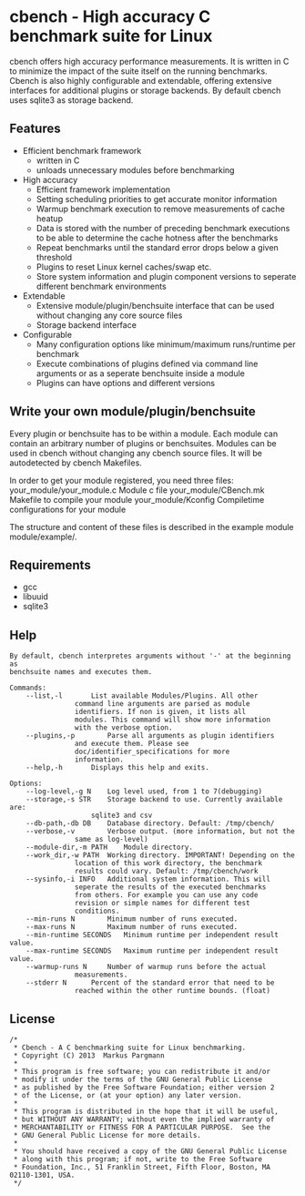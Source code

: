 
cbench - High accuracy C benchmark suite for Linux
=================================================

cbench offers high accuracy performance measurements. It is written in C to
minimize the impact of the suite itself on the running benchmarks. Cbench is
also highly configurable and extendable, offering extensive interfaces for
additional plugins or storage backends. By default cbench uses sqlite3 as
storage backend.

Features
--------

- Efficient benchmark framework
	- written in C
	- unloads unnecessary modules before benchmarking
- High accuracy
	- Efficient framework implementation
	- Setting scheduling priorities to get accurate monitor information
	- Warmup benchmark execution to remove measurements of cache heatup
	- Data is stored with the number of preceding benchmark executions to
	  be able to determine the cache hotness after the benchmarks
	- Repeat benchmarks until the standard error drops below a given
	  threshold
	- Plugins to reset Linux kernel caches/swap etc.
	- Store system information and plugin component versions to seperate
	  different benchmark environments
- Extendable
	- Extensive module/plugin/benchsuite interface that can be used without changing any core source files
	- Storage backend interface
- Configurable
	- Many configuration options like minimum/maximum runs/runtime per
	  benchmark
	- Execute combinations of plugins defined via command line arguments or
	  as a seperate benchsuite inside a module
	- Plugins can have options and different versions


Write your own module/plugin/benchsuite
---------------------------------------

Every plugin or benchsuite has to be within a module. Each module can contain
an arbitrary number of plugins or benchsuites. Modules can be used in cbench
without changing any cbench source files. It will be autodetected by cbench
Makefiles.

In order to get your module registered, you need three files:
	your_module/your_module.c      Module c file
	your_module/CBench.mk          Makefile to compile your module
	your_module/Kconfig            Compiletime configurations for your module

The structure and content of these files is described in the example
module module/example/.

Requirements
------------
- gcc
- libuuid
- sqlite3

Help
----

	By default, cbench interpretes arguments without '-' at the beginning as
	benchsuite names and executes them.

	Commands:
		--list,-l		List available Modules/Plugins. All other
					command line arguments are parsed as module
					identifiers. If non is given, it lists all
					modules. This command will show more information
					with the verbose option.
		--plugins,-p		Parse all arguments as plugin identifiers
					and execute them. Please see
					doc/identifier_specifications for more
					information.
		--help,-h		Displays this help and exits.

	Options:
		--log-level,-g N 	Log level used, from 1 to 7(debugging)
		--storage,-s STR	Storage backend to use. Currently available are:
						sqlite3 and csv
		--db-path,-db DB	Database directory. Default: /tmp/cbench/
		--verbose,-v		Verbose output. (more information, but not the
					same as log-level)
		--module-dir,-m PATH	Module directory.
		--work_dir,-w PATH	Working directory. IMPORTANT! Depending on the
					location of this work directory, the benchmark
					results could vary. Default: /tmp/cbench/work
		--sysinfo,-i INFO	Additional system information. This will
					seperate the results of the executed benchmarks
					from others. For example you can use any code
					revision or simple names for different test
					conditions.
		--min-runs N		Minimum number of runs executed.
		--max-runs N		Maximum number of runs executed.
		--min-runtime SECONDS	Minimum runtime per independent result value.
		--max-runtime SECONDS	Maximum runtime per independent result value.
		--warmup-runs N		Number of warmup runs before the actual
					measurements.
		--stderr N		Percent of the standard error that need to be
					reached within the other runtime bounds. (float)

License
-------
	/*
	 * Cbench - A C benchmarking suite for Linux benchmarking.
	 * Copyright (C) 2013  Markus Pargmann
	 *
	 * This program is free software; you can redistribute it and/or
	 * modify it under the terms of the GNU General Public License
	 * as published by the Free Software Foundation; either version 2
	 * of the License, or (at your option) any later version.
	 *
	 * This program is distributed in the hope that it will be useful,
	 * but WITHOUT ANY WARRANTY; without even the implied warranty of
	 * MERCHANTABILITY or FITNESS FOR A PARTICULAR PURPOSE.  See the
	 * GNU General Public License for more details.
	 *
	 * You should have received a copy of the GNU General Public License
	 * along with this program; if not, write to the Free Software
	 * Foundation, Inc., 51 Franklin Street, Fifth Floor, Boston, MA  02110-1301, USA.
	 */
